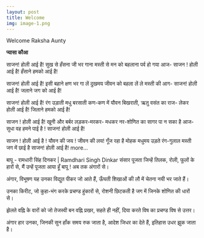 ```yaml
---
layout: post
title: Welcome
img: image-1.png
---
```


Welcome Raksha Aunty

__प्यासा कौआ__

साजन! होली आई है!
सुख से हँसना
जी भर गाना
मस्ती से मन को बहलाना
पर्व हो गया आज-
साजन ! होली आई है!
हँसाने हमको आई है!

साजन! होली आई है!
इसी बहाने
क्षण भर गा लें
दुखमय जीवन को बहला लें
ले मस्ती की आग-
साजन! होली आई है!
जलाने जग को आई है!

साजन! होली आई है!
रंग उड़ाती
मधु बरसाती
कण-कण में यौवन बिखराती,
ऋतु वसंत का राज-
लेकर होली आई है!
जिलाने हमको आई है!

साजन ! होली आई है!
खूनी और बर्बर
लड़कर-मरकर-
मधकर नर-शोणित का सागर
पा न सका है आज-
सुधा वह हमने पाई है !
साजन! होली आई है!

साजन ! होली आई है !
यौवन की जय !
जीवन की लय!
गूँज रहा है मोहक मधुमय
उड़ते रंग-गुलाल
मस्ती जग में छाई है
साजन! होली आई है!
more...
 
बापू  - रामधारी सिंह दिनकर | Ramdhari Singh Dinkar
संसार पूजता जिन्हें तिलक,
रोली, फूलों के हारों से,
मैं उन्हें पूजता आया हूँ
बापू ! अब तक अंगारों से।

अंगार, विभूषण यह उनका
विद्युत पीकर जो आते हैं,
ऊँघती शिखाओं की लौ में
चेतना नयी भर जाते हैं।

उनका किरीट, जो कुहा-भंग
करके प्रचण्ड हुंकारों से,
रोशनी छिटकती है जग में
जिनके शोणित की धारों से।

झेलते वह्नि के वारों को
जो तेजस्वी बन वह्नि प्रखर,
सहते ही नहीं, दिया करते
विष का प्रचण्ड विष से उत्तर।

अंगार हार उनका, जिनकी
सुन हाँक समय रुक जाता है,
आदेश जिधर का देते हैं,
इतिहास उधर झुक जाता है।
